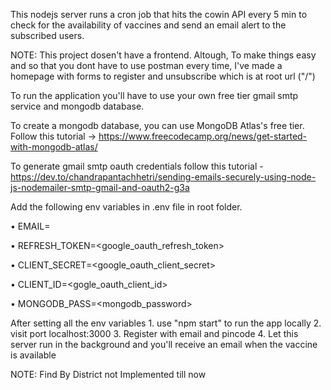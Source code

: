 This nodejs server runs a cron job that hits the cowin API every 5 min to check for the availability of vaccines and send an email alert to the subscribed users.

NOTE: This project dosen't have a frontend. Altough, To make things easy and so that you dont have to use postman every time, I've made a homepage with forms to register and unsubscribe which is at root url ("/")

To run the application you'll have to use your own free tier gmail smtp service and mongodb database.

To create a mongodb database, you can use MongoDB Atlas's free tier. Follow this tutorial -> https://www.freecodecamp.org/news/get-started-with-mongodb-atlas/ 
  
To generate gmail smtp oauth credentials follow this tutorial - https://dev.to/chandrapantachhetri/sending-emails-securely-using-node-js-nodemailer-smtp-gmail-and-oauth2-g3a

Add the following env variables in .env file in root folder.

• EMAIL=<gmail>
  
• REFRESH_TOKEN=<google_oauth_refresh_token>
  
• CLIENT_SECRET=<google_oauth_client_secret>
  
• CLIENT_ID=<gogle_oauth_client_id>
  
• MONGODB_PASS=<mongodb_password>

After setting all the env variables 1. use "npm start" to run the app locally 2. visit port localhost:3000 3. Register with email and pincode 4. Let this server run in the background and you'll receive an email when the vaccine is available

NOTE: Find By District not Implemented till now
